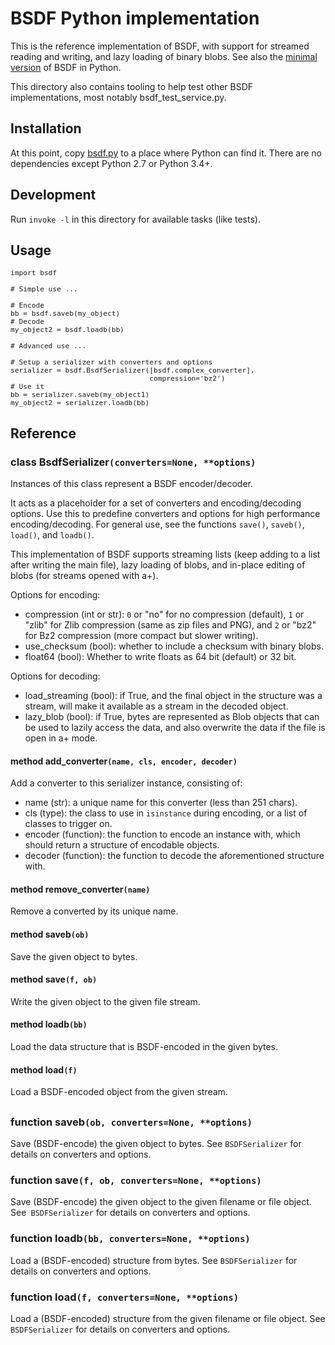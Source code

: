 # BSDF Python implementation

This is the reference implementation of BSDF, with support for streamed
reading and writing, and lazy loading of binary blobs. See also the
[minimal version](python_lite) of BSDF in Python.

This directory also contains tooling to help test other BSDF
implementations, most notably bsdf_test_service.py.


## Installation

At this point, copy [bsdf.py](bsdf.py) to a place where Python can find it.
There are no dependencies except Python 2.7 or Python 3.4+.


## Development

Run `invoke -l` in this directory for available tasks (like tests).


## Usage

<pre style='font-size:80%;'>
import bsdf

# Simple use ...

# Encode
bb = bsdf.saveb(my_object)
# Decode
my_object2 = bsdf.loadb(bb)

# Advanced use ...

# Setup a serializer with converters and options
serializer = bsdf.BsdfSerializer([bsdf.complex_converter],
                                 compression='bz2')
# Use it
bb = serializer.saveb(my_object1)
my_object2 = serializer.loadb(bb)
</pre>


## Reference

### class BsdfSerializer`(converters=None, **options)`

Instances of this class represent a BSDF encoder/decoder.

It acts as a placeholder for a set of converters and encoding/decoding
options. Use this to predefine converters and options for high
performance encoding/decoding. For general use, see the functions
`save()`, `saveb()`, `load()`, and `loadb()`.

This implementation of BSDF supports streaming lists (keep adding
to a list after writing the main file), lazy loading of blobs, and
in-place editing of blobs (for streams opened with a+).

Options for encoding:

* compression (int or str): ``0`` or "no" for no compression (default),
  ``1`` or "zlib" for Zlib compression (same as zip files and PNG), and
  ``2`` or "bz2" for Bz2 compression (more compact but slower writing).
* use_checksum (bool): whether to include a checksum with binary blobs.
* float64 (bool): Whether to write floats as 64 bit (default) or 32 bit.

Options for decoding:

* load_streaming (bool): if True, and the final object in the structure was
  a stream, will make it available as a stream in the decoded object.
* lazy_blob (bool): if True, bytes are represented as Blob objects that can
  be used to lazily access the data, and also overwrite the data if the
  file is open in a+ mode.


#### method add_converter`(name, cls, encoder, decoder)`

Add a converter to this serializer instance, consisting of:

* name (str): a unique name for this converter (less than 251 chars).
* cls (type): the class to use in ``isinstance`` during encoding, or
  a list of classes to trigger on.
* encoder (function): the function to encode an instance with,
  which should return a structure of encodable objects.
* decoder (function): the function to decode the aforementioned
  structure with.


#### method remove_converter`(name)`

Remove a converted by its unique name.


#### method saveb`(ob)`

Save the given object to bytes.


#### method save`(f, ob)`

Write the given object to the given file stream.


#### method loadb`(bb)`

Load the data structure that is BSDF-encoded in the given bytes.


#### method load`(f)`

Load a BSDF-encoded object from the given stream.


##
### function saveb`(ob, converters=None, **options)`

Save (BSDF-encode) the given object to bytes.
See `BSDFSerializer` for details on converters and options.


### function save`(f, ob, converters=None, **options)`

Save (BSDF-encode) the given object to the given filename or
file object. See` BSDFSerializer` for details on converters and options.


### function loadb`(bb, converters=None, **options)`

Load a (BSDF-encoded) structure from bytes.
See `BSDFSerializer` for details on converters and options.


### function load`(f, converters=None, **options)`

Load a (BSDF-encoded) structure from the given filename or file object.
See `BSDFSerializer` for details on converters and options.



